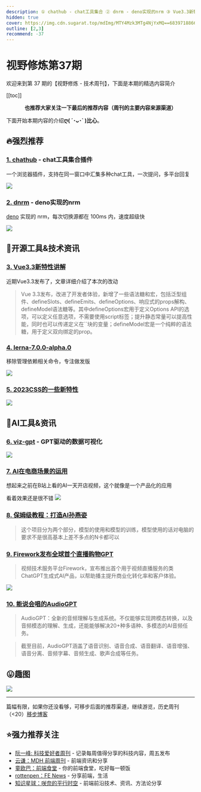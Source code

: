 ```yaml
---
description: ① chathub - chat工具集合 ② dnrm - deno实现的nrm ③ Vue3.3新特性讲解 ④ lerna-7.0.0-alpha.0 ⑤ 2023CSS的一些新特性 ⑥ viz-gpt - GPT驱动的数据可视化 ⑦ AI在电商场景的运用 ⑧ 保姆级教程：打造AI孙燕姿 ⑨ Firework发布全球首个直播购物GPT ⑩ 能说会唱的AudioGPT
hidden: true
cover: https://img.cdn.sugarat.top/mdImg/MTY4Mzk3MTg4NjYxMQ==683971886611
outline: [2,3]
recommend: -37
---
```


# 视野修炼第37期

欢迎来到第 37 期的【视野修炼 - 技术周刊】，下面是本期的精选内容简介

[[toc]]

<center>

**​也推荐大家关注一下最后的推荐内容（周刊的主要内容来源渠道）**
</center>


下面开始本期内容的介绍**ღ( ´･ᴗ･` )比心**。
## 🔥强烈推荐
### [1. chathub](https://github.com/chathub-dev/chathub) - chat工具集合插件
一个浏览器插件，支持在同一窗口中汇集多种chat工具，一次提问，多平台回复


![](https://img.cdn.sugarat.top/mdImg/MTY4Mzk2OTQwMTE2MA==683969401160)

### [2. dnrm](https://github.com/markthree/dnrm) - deno实现的nrm

[deno](https://deno.com/) 实现的 nrm，每次切换源都在 100ms 内，速度超级快

![](https://img.cdn.sugarat.top/mdImg/MTY4Mzk3MDE2NTM0Nw==683970165347)

## 🔧开源工具&技术资讯
### [3. Vue3.3新特性讲解](https://xlog.sxzz.moe/vue-3-3)
近期Vue3.3发布了，文章详细介绍了本次的改动

>Vue 3.3发布，改进了开发者体验，新增了一些语法糖和宏，包括泛型组件、defineSlots、defineEmits、defineOptions、响应式的props解构、defineModel语法糖等。其中defineOptions宏用于定义Options API的选项，可以定义任意选项，不需要使用script标签；提升静态常量可以提高性能，同时也可以传递定义在``块的变量；defineModel宏是一个纯粹的语法糖，用于定义双向绑定的prop。

### [4. lerna-7.0.0-alpha.0](https://github.com/lerna/lerna/releases/tag/7.0.0-alpha.0)

移除管理依赖相关命令，专注做发版

![](https://img.cdn.sugarat.top/mdImg/MTY4Mzk3MDQ0OTExMA==683970449110)

### [5. 2023CSS的一些新特性](https://developer.chrome.com/en/blog/whats-new-css-ui-2023/)

![](https://img.cdn.sugarat.top/mdImg/MTY4Mzk3MDYxMjQyOQ==683970612429)

## 🤖AI工具&资讯
### [6. viz-gpt](https://github.com/ObservedObserver/viz-gpt) - GPT驱动的数据可视化

![](https://img.cdn.sugarat.top/mdImg/MTY4Mzk3MDc5OTM3NQ==683970799375)

### [7. AI在电商场景的运用](https://ai.mogu-inc.com/)
想起来之前在B站上看的AI一天开店视频，这个就像是一个产品化的应用

看着效果还是很不错
![](https://img.cdn.sugarat.top/mdImg/MTY4Mzk3MDg4MDY1Mg==683970880652)

### [8. 保姆级教程：打造AI孙燕姿](https://mp.weixin.qq.com/s/IeeW1PbMUbxMlLl529JTYQ)
>这个项目分为两个部分，模型的使用和模型的训练，模型使用的话对电脑的要求不是很高基本上差不多点的N卡都可以

### [9. Firework发布全球首个直播购物GPT](https://mp.weixin.qq.com/s/l4AocWab22qTqH5M4dDpzA)
>视频技术服务平台Firework，宣布推出首个用于视频直播服务的类ChatGPT生成式AI产品，以帮助播主提升商业化转化率和客户体验。

![](https://img.cdn.sugarat.top/mdImg/MTY4Mzk3MTI4NDE3Mw==683971284173)

### [10. 能说会唱的AudioGPT](https://mp.weixin.qq.com/s/uJumPqvOVu-XVmBRFYwzwg)
>AudioGPT：全新的音频理解与生成系统。不仅能够实现跨模态转换，以及音频模态的理解、生成，还能能够解决20+种多语种、多模态的AI音频任务。

>截至目前，AudioGPT涵盖了语音识别、语音合成、语音翻译、语音增强、语音分离、音频字幕、音频生成、歌声合成等任务。

## 😛趣图

![](https://img.cdn.sugarat.top/mdImg/MTY4Mzk3MTU5NDg0Mg==683971594842)

---

篇幅有限，如果你还没看够，可移步后面的推荐渠道，继续游览，历史周刊（<20）[移步博客](https://www.dmsrs.org/weekly/index.html)

## ⭐️强力推荐关注
* [阮一峰: 科技爱好者周刊](https://www.ruanyifeng.com/blog/archives.html) - 记录每周值得分享的科技内容，周五发布
* [云谦：MDH 前端周刊](https://www.yuque.com/chencheng/mdh-weekly) - 前端资讯和分享
* [童欧巴：前端食堂](https://github.com/Geekhyt/weekly) - 你的前端食堂，吃好每一顿饭
* [rottenpen：FE News](https://rottenpen.zhubai.love/) - 分享前端，生活
* [知识星球：咲奈的平行时空](https://wx.zsxq.com/dweb2/index/group/15552285284822) - 前端前沿技术、资讯、方法论分享
